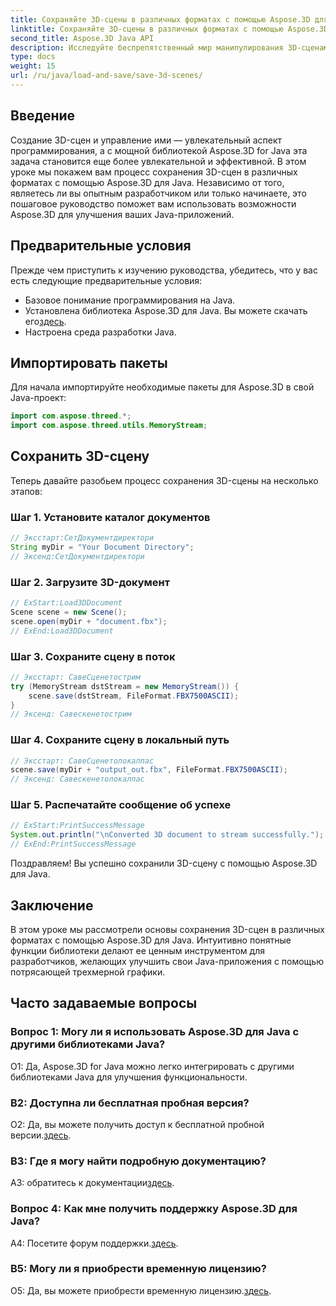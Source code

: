 ```yaml
---
title: Сохраняйте 3D-сцены в различных форматах с помощью Aspose.3D для Java
linktitle: Сохраняйте 3D-сцены в различных форматах с помощью Aspose.3D для Java
second_title: Aspose.3D Java API
description: Исследуйте беспрепятственный мир манипулирования 3D-сценами на Java с помощью Aspose.3D. Научитесь легко сохранять сцены в различных форматах.
type: docs
weight: 15
url: /ru/java/load-and-save/save-3d-scenes/
---
```

## Введение

Создание 3D-сцен и управление ими — увлекательный аспект программирования, а с мощной библиотекой Aspose.3D for Java эта задача становится еще более увлекательной и эффективной. В этом уроке мы покажем вам процесс сохранения 3D-сцен в различных форматах с помощью Aspose.3D для Java. Независимо от того, являетесь ли вы опытным разработчиком или только начинаете, это пошаговое руководство поможет вам использовать возможности Aspose.3D для улучшения ваших Java-приложений.

## Предварительные условия

Прежде чем приступить к изучению руководства, убедитесь, что у вас есть следующие предварительные условия:

- Базовое понимание программирования на Java.
-  Установлена библиотека Aspose.3D для Java. Вы можете скачать его[здесь](https://releases.aspose.com/3d/java/).
- Настроена среда разработки Java.

## Импортировать пакеты

Для начала импортируйте необходимые пакеты для Aspose.3D в свой Java-проект:

```java
import com.aspose.threed.*;
import com.aspose.threed.utils.MemoryStream;

```

## Сохранить 3D-сцену

Теперь давайте разобьем процесс сохранения 3D-сцены на несколько этапов:

### Шаг 1. Установите каталог документов

```java
// Эксстарт:СетДокументдиректори
String myDir = "Your Document Directory";
// Эксенд:СетДокументдиректори
```

### Шаг 2. Загрузите 3D-документ

```java
// ExStart:Load3DDocument
Scene scene = new Scene();
scene.open(myDir + "document.fbx");
// ExEnd:Load3DDocument
```

### Шаг 3. Сохраните сцену в поток

```java
// Эксстарт: СавеСценетострим
try (MemoryStream dstStream = new MemoryStream()) {
    scene.save(dstStream, FileFormat.FBX7500ASCII);
}
// Эксенд: Савескенетострим
```

### Шаг 4. Сохраните сцену в локальный путь

```java
// Эксстарт: СавеСценетолокалпас
scene.save(myDir + "output_out.fbx", FileFormat.FBX7500ASCII);
// Эксенд: Савескенетолокалпас
```

### Шаг 5. Распечатайте сообщение об успехе

```java
// ExStart:PrintSuccessMessage
System.out.println("\nConverted 3D document to stream successfully.");
// ExEnd:PrintSuccessMessage
```

Поздравляем! Вы успешно сохранили 3D-сцену с помощью Aspose.3D для Java.

## Заключение

В этом уроке мы рассмотрели основы сохранения 3D-сцен в различных форматах с помощью Aspose.3D для Java. Интуитивно понятные функции библиотеки делают ее ценным инструментом для разработчиков, желающих улучшить свои Java-приложения с помощью потрясающей трехмерной графики.

## Часто задаваемые вопросы

### Вопрос 1: Могу ли я использовать Aspose.3D для Java с другими библиотеками Java?

О1: Да, Aspose.3D for Java можно легко интегрировать с другими библиотеками Java для улучшения функциональности.

### В2: Доступна ли бесплатная пробная версия?

 О2: Да, вы можете получить доступ к бесплатной пробной версии.[здесь](https://releases.aspose.com/).

### В3: Где я могу найти подробную документацию?

A3: обратитесь к документации[здесь](https://reference.aspose.com/3d/java/).

### Вопрос 4: Как мне получить поддержку Aspose.3D для Java?

 A4: Посетите форум поддержки.[здесь](https://forum.aspose.com/c/3d/18).

### В5: Могу ли я приобрести временную лицензию?

 О5: Да, вы можете приобрести временную лицензию.[здесь](https://purchase.aspose.com/temporary-license/).